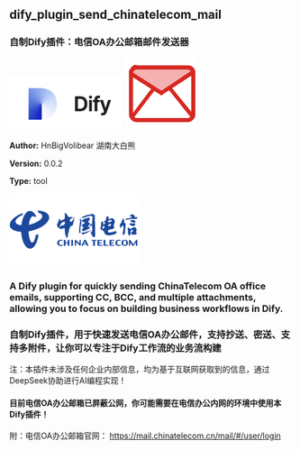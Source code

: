 ## dify_plugin_send_chinatelecom_mail
### 自制Dify插件：电信OA办公邮箱邮件发送器

![img](./_assets/dify.png)
![img](./_assets/mail.png)

**Author:** HnBigVolibear 湖南大白熊  

**Version:** 0.0.2

**Type:** tool

![img](./_assets/ct.png)  

### A Dify plugin for quickly sending ChinaTelecom OA office emails, supporting CC, BCC, and multiple attachments, allowing you to focus on building business workflows in Dify.

### 自制Dify插件，用于快速发送电信OA办公邮件，支持抄送、密送、支持多附件，让你可以专注于Dify工作流的业务流构建
注：本插件未涉及任何企业内部信息，均为基于互联网获取到的信息，通过DeepSeek协助进行AI编程实现！
#### 目前电信OA办公邮箱已屏蔽公网，你可能需要在电信办公内网的环境中使用本Dify插件！

附：电信OA办公邮箱官网：
https://mail.chinatelecom.cn/mail/#/user/login 
